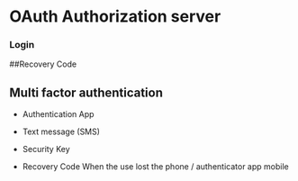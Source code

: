 # OAuth Authorization server

### Login

[](http://127.0.0.1:9000/oauth2/authorize?response_type=code&client_id=client1&redirect_uri=http://127.0.0.1:9000/authorized&scope=openid%20read)

##Recovery Code

## Multi factor authentication

* Authentication App

* Text message (SMS)

* Security Key

* Recovery Code
	When the use lost the phone / authenticator app mobile